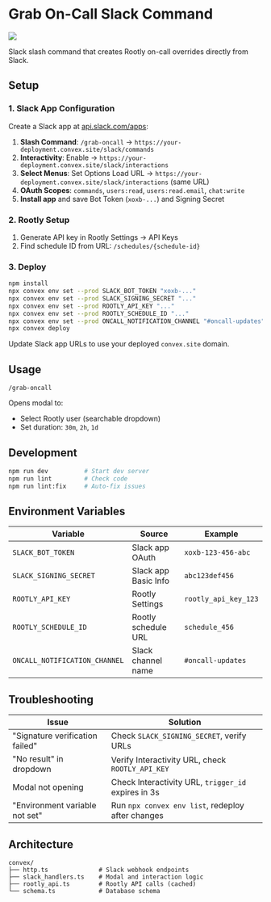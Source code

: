 # Grab On-Call Slack Command
<img src="https://github.com/user-attachments/assets/c0d8c826-2726-46c4-9c0c-5aa3364c0c3e">


Slack slash command that creates Rootly on-call overrides directly from Slack.

## Setup

### 1. Slack App Configuration

Create a Slack app at [api.slack.com/apps](https://api.slack.com/apps):

1. **Slash Command**: `/grab-oncall` → `https://your-deployment.convex.site/slack/commands`
2. **Interactivity**: Enable → `https://your-deployment.convex.site/slack/interactions`
3. **Select Menus**: Set Options Load URL → `https://your-deployment.convex.site/slack/interactions` (same URL)
4. **OAuth Scopes**: `commands`, `users:read`, `users:read.email`, `chat:write`
5. **Install app** and save Bot Token (`xoxb-...`) and Signing Secret

### 2. Rootly Setup

1. Generate API key in Rootly Settings → API Keys
2. Find schedule ID from URL: `/schedules/{schedule-id}`

### 3. Deploy

```bash
npm install
npx convex env set --prod SLACK_BOT_TOKEN "xoxb-..."
npx convex env set --prod SLACK_SIGNING_SECRET "..."
npx convex env set --prod ROOTLY_API_KEY "..."
npx convex env set --prod ROOTLY_SCHEDULE_ID "..."
npx convex env set --prod ONCALL_NOTIFICATION_CHANNEL "#oncall-updates"
npx convex deploy
```

Update Slack app URLs to use your deployed `convex.site` domain.

## Usage

```
/grab-oncall
```

Opens modal to:
- Select Rootly user (searchable dropdown)
- Set duration: `30m`, `2h`, `1d`

## Development

```bash
npm run dev          # Start dev server
npm run lint         # Check code
npm run lint:fix     # Auto-fix issues
```

## Environment Variables

| Variable | Source | Example |
|----------|--------|---------|
| `SLACK_BOT_TOKEN` | Slack app OAuth | `xoxb-123-456-abc` |
| `SLACK_SIGNING_SECRET` | Slack app Basic Info | `abc123def456` |
| `ROOTLY_API_KEY` | Rootly Settings | `rootly_api_key_123` |
| `ROOTLY_SCHEDULE_ID` | Rootly schedule URL | `schedule_456` |
| `ONCALL_NOTIFICATION_CHANNEL` | Slack channel name | `#oncall-updates` |

## Troubleshooting

| Issue | Solution |
|-------|----------|
| "Signature verification failed" | Check `SLACK_SIGNING_SECRET`, verify URLs |
| "No result" in dropdown | Verify Interactivity URL, check `ROOTLY_API_KEY` |
| Modal not opening | Check Interactivity URL, `trigger_id` expires in 3s |
| "Environment variable not set" | Run `npx convex env list`, redeploy after changes |

## Architecture

```
convex/
├── http.ts              # Slack webhook endpoints
├── slack_handlers.ts    # Modal and interaction logic
├── rootly_api.ts        # Rootly API calls (cached)
└── schema.ts            # Database schema
``` 
